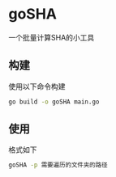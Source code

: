# goSHA
一个批量计算SHA的小工具


## 构建

使用以下命令构建

```bash
go build -o goSHA main.go
```


## 使用

格式如下

```bash
goSHA -p 需要遍历的文件夹的路径
```